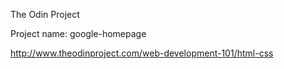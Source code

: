 The Odin Project

Project name: google-homepage

http://www.theodinproject.com/web-development-101/html-css